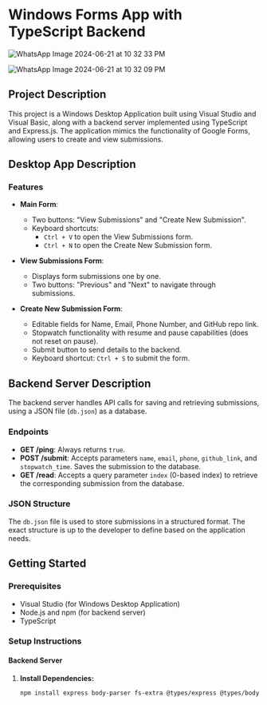 # Windows Forms App with TypeScript Backend
![WhatsApp Image 2024-06-21 at 10 32 33 PM](https://github.com/Overhere7/Slidely-AI-Form/assets/110075716/1b360bc1-9124-4b22-8f9c-d8cba47958b3)

![WhatsApp Image 2024-06-21 at 10 32 09 PM](https://github.com/Overhere7/Slidely-AI-Form/assets/110075716/4eb3bf10-7109-455b-8128-7cde9b246837)


## Project Description

This project is a Windows Desktop Application built using Visual Studio and Visual Basic, along with a backend server implemented using TypeScript and Express.js. The application mimics the functionality of Google Forms, allowing users to create and view submissions.

## Desktop App Description

### Features

- **Main Form**:
  - Two buttons: "View Submissions" and "Create New Submission".
  - Keyboard shortcuts: 
    - `Ctrl + V` to open the View Submissions form.
    - `Ctrl + N` to open the Create New Submission form.

- **View Submissions Form**:
  - Displays form submissions one by one.
  - Two buttons: "Previous" and "Next" to navigate through submissions.

- **Create New Submission Form**:
  - Editable fields for Name, Email, Phone Number, and GitHub repo link.
  - Stopwatch functionality with resume and pause capabilities (does not reset on pause).
  - Submit button to send details to the backend.
  - Keyboard shortcut: `Ctrl + S` to submit the form.


## Backend Server Description

The backend server handles API calls for saving and retrieving submissions, using a JSON file (`db.json`) as a database.

### Endpoints

- **GET /ping**: Always returns `true`.
- **POST /submit**: Accepts parameters `name`, `email`, `phone`, `github_link`, and `stopwatch_time`. Saves the submission to the database.
- **GET /read**: Accepts a query parameter `index` (0-based index) to retrieve the corresponding submission from the database.

### JSON Structure

The `db.json` file is used to store submissions in a structured format. The exact structure is up to the developer to define based on the application needs.

## Getting Started

### Prerequisites

- Visual Studio (for Windows Desktop Application)
- Node.js and npm (for backend server)
- TypeScript

### Setup Instructions

#### Backend Server

1. **Install Dependencies:**

   ```bash
   npm install express body-parser fs-extra @types/express @types/body-parser @types/node typescript ts-node

